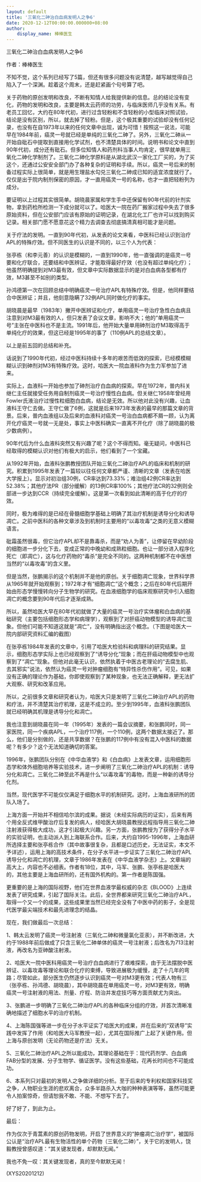 ```yaml
---
layout: default
title: '三氧化二砷治白血病发明人之争6'
date: 2020-12-12T00:00:00.000000+08:00
author:
    display_name: 棒棒医生
---
```


三氧化二砷治白血病发明人之争6

作者：棒棒医生

不知不觉，这个系列已经写了5篇，但还有很多问题没有说清楚，越写越觉得自己陷入了一个深渊。趁着这个周末，还是赶紧画个句号算了吧。

关于药物的原创发明和改良，不断有知情人给我提供新的信息。总的结论没有变化，药物的发明和改良，主要是韩太云药师的功劳，与临床医师几乎没有关系。有老员工回忆，大约在80年代初，进行过含轻粉和不含轻粉的小型临床对照试验，结论是没有区别，所以，就去掉了轻粉。但是，这个极其重要的试验却没有任何记录，也没有在自1973年以来的任何文章中出现，诚为可惜！按照这一说法，可能早在1984年前，癌灵一号就已经是单纯的三氧化二砷了。另外，三氧化二砷从一开始自砒石中提取到直接用化学试剂，也不清楚具体的时间。说明书和论文中直到90年代初，成分还有砒石。但多位知情人和药剂科当事人均肯定，很早就单用三氧化二砷化学制剂了。三氧化二砷化学原料是从湖北武汉一家化工厂买的，为了买这个，还通过公安安全部门办了各种复杂的证明和手续。所以，癌灵一号后来的制备过程实际上很简单，就是用生理盐水勾兑三氧化二砷成已知的适宜浓度就行了。仅仅是出于院内制剂保密的原因，才一直用癌灵一号的名称，也才一直把轻粉列为成分。

要证明以上过程其实很简单。胡晓晨家属和学生手中还保留有90年代前的针剂实物，拿到药检所检测一下成分就可以了。哈医大一院在药厂搬家过程中失去了很多原始资料，但在公安部门应该有原始的证明记录，在湖北化工厂也许可以找到购买记录。相关部门愿不愿意花这个精力去调查去彻底搞清真相可能才是问题。

关于疗法的发明。一直到90年代初，从发表的论文来看，中医科已经认识到治疗APL的特殊疗效。但不同医生的认识是不同的，以三个人为代表：

张亭栋（和李元善）的认识是模糊的，一直到1990年，他一直强调的是癌灵一号要和化疗联合，还要结和中医辨证，才能取得最好疗效（也没有超过单纯化疗）；他虽然明确提到对M3最有效，但文章中实际数据显示的是对白血病各型都有疗效，M3甚至不如别的类型。

孙鸿德第一次在回顾总结中明确癌灵一号治疗APL有特殊疗效。但是，他同样要结合中医辨证；并且，他刻意隐瞒了32例APL同时做化疗的事实。

胡晓晨是最早（1983年）撇开中医辨证和化疗，单用癌灵一号治疗急性白血病且注意到对M3最有效的人，但只发表了会议文章，影响不大；他的“单用癌灵一号”主张在中医科也不是主流。1991年后，他开始大量单用砷剂治疗M3取得高于单纯化疗的效果，但这已经是1995年的事了（110例APL的总结文章）。

以上是前五回的总结和补充。

话说到了1990年代初，经过中医科持续十多年的艰苦而低效的探索，已经模模糊糊认识到砷剂对M3有特殊疗效。这时，哈医大一院血液科作为生力军参加了进来。

实际上，血液科一开始也参加了砷剂治疗白血病的探索。早在1972年，普内科关继仁主任就接受任务用自制剂癌灵一号治疗慢性白血病。但关继仁1958年曾经用Fowler氏液治疗过慢性粒细胞白血病，结论是无效。所以他对此没有兴趣，让血液科王守仁去做。王守仁做了6例，这就是后来1973年发表的最早的那篇文章的背景。后来，普内血液组以及后来的血液科对癌灵一号治白血病都不屑一顾，认为离开化疗癌灵一号就一无是处，事实上中医科确实一直离不开化疗（除了胡晓晨的极少数病例）。

90年代后为什么血液科突然又有兴趣了呢？这个不得而知。毫无疑问，中医科已经取得的模糊认识对他们有极大的启示，他们看到了一个宝藏。

从1992年开始，血液科张鹏教授团队开始三氧化二砷治疗APL的临床和机制的研究。积累到1995年发表了一篇较以往任何文章都严谨、清晰的文章（发表在哈医大学报上）。显示对初治组30例，CR率达到73.33%；难治组42例CR率达到52.38%；其他疗法PR（部分缓解）的13例CR率100%；其他疗法CR的32例则全部进一步达到CCR（持续完全缓解）。这是第一次看到如此清晰的高于化疗的疗效。

同时，极为难得的是已经在骨髓细胞学基础上明确了其治疗机制是诱导分化和诱导凋亡。之前中医科的各种文章涉及到机制时主要用的“以毒攻毒”之类的无意义模糊语言。

砒霜虽然很毒，但它治疗APL却不是靠毒杀，而是“劝人为善”，让停留在早幼阶段的细胞进一步分化下去，变成正常的中晚幼和成熟粒细胞。也让一部分进入程序化死亡（即凋亡），这与化疗药物的“毒杀”是完全不同的。这两种机制都不在中医想当然的“以毒攻毒”的含义里。

但是当然，张鹏揭示的这个机制并不是他的原创。关于细胞凋亡现象，世界科学界从1965年就开始观察到；1972年才有“细胞凋亡”这个概念；之后在80年代后期开始由形态学慢慢转向分子生物学的研究。在血液细胞学的临床观察研究中引入细胞凋亡的概念要到90年代后才逐渐成熟。

所以，虽然哈医大早在80年代初就做了大量的癌灵一号治疗实体瘤和白血病的基础研究（主要包括细胞形态学和病理学），观察到了对肝癌动物模型的诱导凋亡现象。但他们可能不知道这就是“凋亡”，没有明确指出这个概念。（下图是哈医大一院内部研究资料汇编的截图）

在张亭栋1984年发表的文章中，引用了哈医大检验科和病理科的研究结果。显示，细胞形态学实际上也已经观察到了“诱导分化”现象；而在肝癌动物模型中也观察到了“凋亡”现象。但他对此毫无认识，依然执着于中医古老理论的“去腐生肌、去其邪实”说法，依然认为癌灵一号对肿瘤细胞有“特异性杀伤作用”。可见，如果没有正确的理论作为基础，你即使观察到了某种现象，也无法正确解释，更无法扩大观察、研究和改革应用。

所以，之前很多文章和研究者认为，哈医大只是发明了三氧化二砷治疗APL的药物和疗法，并不清楚其治疗机理，这是不成立的。至少到1995年，血液科张鹏团队就已经明确其机理是诱导分化和凋亡。

我也注意到胡晓晨在同一年（1995年）发表的一篇会议摘要，和张鹏同时，同一家医院，同一个疾病APL，一个治疗117例，一个110例，这两个数据太接近了。那么，他们是分别做的，还是共享数据？在张鹏的117例中有没有混入中医科的数据呢？有多少？这个无法知道确切的答案。

1996年，张鹏团队分别在《中华血液学》和《白血病》上发表文章，运用细胞形态学和体外细胞培养等实验技术，进一步阐明了三氧化二砷治疗APL的机制：诱导分化和凋亡。三氧化二砷至此不再是什么“以毒攻毒”的毒物，而是一种新的诱导分化剂。

当然，现代医学不可能仅仅满足于细胞水平的机制研究。这时，上海血液研所的团队入场了。

上海方面一开始并不相信哈尔滨的成果。据说（未经实际病历的证实），后来有两个用全反式维甲酸治疗后复发的病人，经哈医大胡晓晨教授远程指导用三氧化二砷注射液获得极大成功，这才引起极大兴趣。另一方面，张鹏教授为了获得分子水平的实验证明，也主动派人到上海联系合作。后来，大约自1995-1996年，上海血研所选择主要和张亭栋合作（其中故事很复杂，且都是口述历史，无法证实，本文不予详述），运用上海的高技术条件，在分子水平进一步证实了三氧化二砷治疗APL诱导分化和凋亡的机理，文章于1986年发表在《中华血液学杂志》上。文章端的高大上，内容也不必细表。作者有18位，其中，马军、张鹏、张亭栋是哈医大的，其他主要是上海血研所的，还有国外机构的。第一作者是陈国强。

更重要的是上海的国际视野，他们在世界血液学最权威的杂志《BLOOD》上连续发表了研究成果，引起了国际关注。此后，全世界都来研究三氧化二砷治疗APL，取得一个又一个的成果，这些成果里当然已经完全没有了中医中药的影子，全是现代医学最尖端技术和最先进理念的结晶。

现在，我们做最后一次总结：

1、韩太云发明了癌灵一号注射液（三氧化二砷和微量氯化亚汞），并不断改进，大约于1988年前后做成了只含三氧化二砷单体的癌灵一号注射液；后改名为713注射液，再改名为亚砷酸注射液。

2、哈医大一院中医科用癌灵一号治疗白血病进行了艰难探索，由于无法摆脱中医辨证、以毒攻毒等理论和联合化疗的束缚，导致进展极为缓慢，走了十几年的弯路；尽管如此，部分医生仍然逐步认识到癌灵一号对M3更有效；代表人物有三（张亭栋、孙鸿德、胡晓晨），其中胡晓晨在单用癌灵一号，对M3更有效，明确癌灵一号注射液的用法、剂量、疗程、防治并发症技巧等方面贡献尤为突出。

3、张鹏进一步明确了三氧化二砷治疗APL的各种临床分组的疗效，并首次清晰准确地描述了细胞水平的治疗机制。

4、上海陈国强等进一步在分子水平证实了哈医大的成果，并在后来的“双诱导”实践中发挥了作用（和哈医大马军教授一起），尤其在国际推广上起了关键作用。但上海与原创发明（无论药物还是疗法）无关。

5、三氧化二砷治疗APL之所以能成功，其理论基础在于：现代药剂学、白血病FAB分型的发展、分子生物学、循证医学。没有这些基础，花再长时间也不可能成功。

6、本系列只对最初的发明人之争做详细的分析。至于后来的专利权和国家科技奖之争，人物职业生涯的悲欢离合，众多半路杀入大咖的种种表演等等，虽然可能更令人拍案惊奇，但请恕我不敢、不能、不想写下去了。

好了好了，到此为止。

最后：

作为仅次于青蒿素的原创药物发明，开启了世界意义的“肿瘤凋亡治疗学”，被国际公认是“治疗APL最有生物活性的单个药物（三氧化二砷）”，关于它的发明人，饶毅教授曾感叹道：“其关键发现者，却默默无闻。”

我也不免一叹：其关键发现者，真的至今默默无闻！

(XYS20201212)

